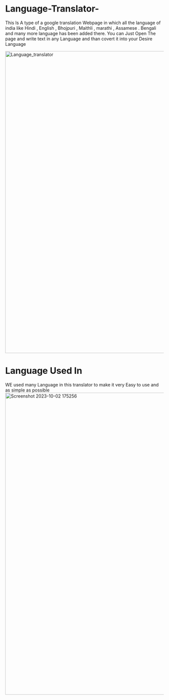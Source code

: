 # Language-Translator-
This Is A type of a google translation Webpage in which all the language of india like Hindi , English , Bhojpuri , Maithli , marathi , Assamese . Bengali  and  many more language has been added there.
 You can Just Open The page and write text in any Language and than covert it into your Desire Language

<img width="960" alt="Language_translator" src="https://github.com/Amrit1255/Language-Translator-/assets/111603720/32ed078d-c075-4033-b025-310f54f0b6cf">

# Language Used In

 WE used many Language in this translator to make it very Easy to use and as simple as possible 
<img width="960" alt="Screenshot 2023-10-02 175256" src="https://github.com/Amrit1255/Language-Translator-/assets/111603720/431b0c52-444c-4891-9fdf-6bd3c850947c">
